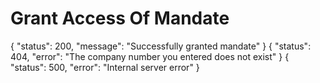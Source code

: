 # Grant Access Of Mandate

<!--You can use any other Markdown or XMl elements around the API endpoint reference,
for example, put API endpoints in chapters or tabs. -->

<api-endpoint openapi-path="./../openapi.yaml" endpoint="/mandate/confirm/{companyNumber}" method="post">
    <response type="200">
        <sample>
            {
              "status": 200,
              "message": "Successfully granted mandate"
            }
        </sample>
    </response>
<response type="404">
    <sample>
        {
          "status": 404,
          "error": "The company number you entered does not exist"
        }
    </sample>
</response>
<response type="500">
    <sample>
        {
          "status": 500,
          "error": "Internal server error"
        }
    </sample>
</response>
</api-endpoint>
